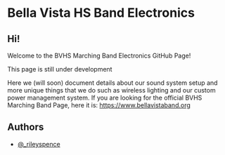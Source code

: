 
# Bella Vista HS Band Electronics


## Hi!

Welcome to the BVHS Marching Band Electronics GitHub Page!

This page is still under development

Here we (will soon) document details about our sound system setup and more unique things that we do such as wireless lighting and our custom power management system. 
If you are looking for the official BVHS Marching Band Page, here it is: https://www.bellavistaband.org

## Authors

- [@_rileyspence](https://github.com/rileyspence)

